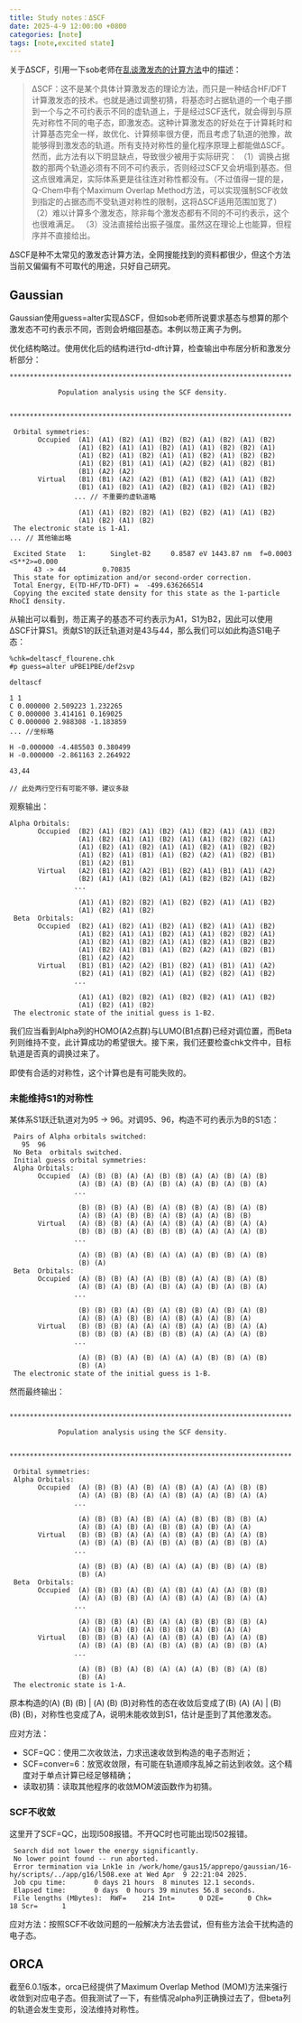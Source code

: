 ```yaml
---
title: Study notes：ΔSCF
date: 2025-4-9 12:00:00 +0800
categories: [note]
tags: [note,excited state]   
---
```

关于ΔSCF，引用一下sob老师在[乱谈激发态的计算方法](http://sobereva.com/265)中的描述：

> ΔSCF：这不是某个具体计算激发态的理论方法，而只是一种结合HF/DFT计算激发态的技术。也就是通过调整初猜，将基态时占据轨道的一个电子挪到一个与之不可约表示不同的虚轨道上，于是经过SCF迭代，就会得到与原先对称性不同的电子态，即激发态。这种计算激发态的好处在于计算耗时和计算基态完全一样，故优化、计算频率很方便，而且考虑了轨道的弛豫，故能够得到激发态的轨道。所有支持对称性的量化程序原理上都能做ΔSCF。然而，此方法有以下明显缺点，导致很少被用于实际研究：
（1）调换占据数的那两个轨道必须有不同不可约表示，否则经过SCF又会坍塌到基态。但这点很难满足，实际体系更是往往连对称性都没有。（不过值得一提的是，Q-Chem中有个Maximum Overlap Method方法，可以实现强制SCF收敛到指定的占据态而不受轨道对称性的限制，这将ΔSCF适用范围加宽了）
（2）难以计算多个激发态，除非每个激发态都有不同的不可约表示，这个也很难满足。
（3）没法直接给出振子强度。虽然这在理论上也能算，但程序并不直接给出。

ΔSCF是种不太常见的激发态计算方法，全网搜能找到的资料都很少，但这个方法当前又偏偏有不可取代的用途，只好自己研究。

## Gaussian
Gaussian使用guess=alter实现ΔSCF，但如sob老师所说要求基态与想算的那个激发态不可约表示不同，否则会坍缩回基态。本例以芴正离子为例。

优化结构略过。使用优化后的结构进行td-dft计算，检查输出中布居分析和激发分析部分：
```
**********************************************************************

            Population analysis using the SCF density.

 **********************************************************************

 Orbital symmetries:
       Occupied  (A1) (A1) (B2) (A1) (B2) (B2) (A1) (B2) (A1) (B2)
                 (A1) (B2) (A1) (A1) (B2) (A1) (A1) (B2) (B2) (A1)
                 (A1) (B2) (A1) (B2) (A1) (A1) (B2) (A1) (B2) (B2)
                 (A1) (B2) (B1) (A1) (A1) (A2) (B2) (A1) (B2) (B1)
                 (B1) (A2) (A2)
       Virtual   (B1) (B1) (A2) (A2) (B1) (A1) (B2) (A1) (A1) (B2)
                 (B1) (A1) (B2) (A1) (A2) (B2) (A1) (B2) (A1) (B2)
                ... // 不重要的虚轨道略

                 (A1) (A1) (B2) (B2) (A1) (B2) (B2) (A1) (A1) (B2)
                 (A1) (B2) (A1) (B2)
 The electronic state is 1-A1.
... // 其他输出略

 Excited State   1:      Singlet-B2     0.8587 eV 1443.87 nm  f=0.0003  <S**2>=0.000
      43 -> 44         0.70835
 This state for optimization and/or second-order correction.
 Total Energy, E(TD-HF/TD-DFT) =  -499.636266514    
 Copying the excited state density for this state as the 1-particle RhoCI density.

```
从输出可以看到，芴正离子的基态不可约表示为A1，S1为B2，因此可以使用ΔSCF计算S1。贡献S1的跃迁轨道对是43与44，那么我们可以如此构造S1电子态：
```
%chk=deltascf_flourene.chk
#p guess=alter uPBE1PBE/def2svp

deltascf

1 1
C 0.000000 2.509223 1.232265
C 0.000000 3.414161 0.169025
C 0.000000 2.988308 -1.183859
... //坐标略

H -0.000000 -4.485503 0.380499
H -0.000000 -2.861163 2.264922

43,44

// 此处两行空行有可能不够，建议多敲
```
观察输出：
```
Alpha Orbitals:
       Occupied  (B2) (A1) (B2) (A1) (B2) (A1) (B2) (A1) (A1) (B2)
                 (A1) (B2) (A1) (A1) (B2) (A1) (A1) (B2) (B2) (A1)
                 (A1) (B2) (A1) (B2) (A1) (A1) (B2) (A1) (B2) (B2)
                 (A1) (B2) (A1) (B1) (A1) (B2) (A2) (A1) (B2) (B1)
                 (B1) (A2) (B1)
       Virtual   (A2) (B1) (A2) (A2) (B1) (B2) (A1) (B1) (A1) (A2)
                 (B2) (A1) (A1) (B2) (A1) (A1) (B2) (B2) (A1) (B2)
                ...

                 (A1) (A1) (B2) (B2) (A1) (B2) (B2) (A1) (A1) (B2)
                 (A1) (B2) (A1) (B2)
 Beta  Orbitals:
       Occupied  (B2) (A1) (B2) (A1) (B2) (A1) (B2) (A1) (A1) (B2)
                 (A1) (B2) (A1) (A1) (B2) (A1) (A1) (B2) (B2) (A1)
                 (A1) (B2) (A1) (B2) (A1) (A1) (B2) (A1) (B2) (B2)
                 (A1) (B2) (A1) (B1) (A1) (B2) (A2) (A1) (B2) (B1)
                 (B1) (A2) (A2)
       Virtual   (B1) (B1) (A2) (A2) (B1) (B2) (A1) (B1) (A1) (A2)
                 (B2) (A1) (A1) (B2) (A1) (A1) (B2) (B2) (A1) (B2)
                ...

                 (A1) (A1) (B2) (B2) (A1) (B2) (B2) (A1) (A1) (B2)
                 (A1) (B2) (A1) (B2)
 The electronic state of the initial guess is 1-B2.
```
我们应当看到Alpha列的HOMO(A2点群)与LUMO(B1点群)已经对调位置，而Beta列则维持不变，此计算成功的希望很大。接下来，我们还要检查chk文件中，目标轨道是否真的调换过来了。

即使有合适的对称性，这个计算也是有可能失败的。

### 未能维持S1的对称性
某体系S1跃迁轨道对为95 → 96。对调95、96，构造不可约表示为B的S1态：
```
 Pairs of Alpha orbitals switched:
   95  96
 No Beta  orbitals switched.
 Initial guess orbital symmetries:
 Alpha Orbitals:
       Occupied  (A) (B) (B) (A) (A) (B) (B) (A) (A) (B) (A) (B)
                 (A) (B) (A) (B) (A) (B) (A) (A) (B) (A) (B) (A)
                ...

                 (B) (B) (B) (A) (B) (A) (B) (B) (A) (B) (A) (B)
                 (A) (B) (A) (B) (B) (A) (B) (A) (A) (B) (B)
       Virtual   (A) (B) (B) (A) (A) (A) (B) (A) (A) (B) (A) (A)
                 (B) (B) (B) (A) (B) (B) (B) (A) (A) (A) (A) (B)
                ...

                 (A) (B) (B) (A) (B) (A) (A) (A) (B) (B) (A) (B)
                 (B) (A)
 Beta  Orbitals:
       Occupied  (A) (B) (B) (A) (A) (B) (B) (A) (A) (B) (A) (B)
                 (A) (B) (A) (B) (A) (B) (A) (A) (B) (A) (B) (A)
                ...

                 (B) (B) (B) (A) (B) (A) (B) (B) (A) (B) (A) (B)
                 (A) (B) (A) (B) (B) (A) (B) (A) (A) (B) (A)
       Virtual   (B) (B) (B) (A) (A) (A) (B) (A) (A) (B) (A) (A)
                 (B) (B) (B) (A) (B) (B) (B) (A) (A) (A) (A) (B)
                ...

                 (A) (B) (B) (A) (B) (A) (A) (A) (B) (B) (A) (B)
                 (B) (A)
 The electronic state of the initial guess is 1-B.

```
然而最终输出：

```
 **********************************************************************

            Population analysis using the SCF density.

 **********************************************************************

 Orbital symmetries:
 Alpha Orbitals:
       Occupied  (A) (B) (B) (A) (B) (A) (B) (A) (A) (A) (B) (B)
                 (A) (A) (B) (B) (A) (A) (B) (A) (A) (B) (A) (A)
                ...

                 (A) (B) (B) (A) (B) (A) (A) (B) (B) (B) (B) (A)
                 (A) (B) (A) (B) (A) (B) (B) (A) (B) (A) (A)
       Virtual   (B) (B) (B) (A) (A) (A) (B) (A) (B) (A) (A) (B)
                 (A) (B) (A) (B) (A) (B) (A) (B) (A) (B) (B) (A)
                ...

                 (A) (B) (B) (A) (B) (A) (A) (A) (B) (B) (A) (B)
                 (B) (A)
 Beta  Orbitals:
       Occupied  (A) (B) (B) (A) (B) (A) (B) (A) (A) (A) (B) (B)
                 (A) (A) (B) (B) (A) (A) (B) (A) (A) (B) (A) (A)
                ...

                 (A) (B) (B) (A) (B) (A) (A) (B) (B) (B) (B) (A)
                 (A) (B) (A) (B) (A) (B) (B) (A) (B) (A) (A)
       Virtual   (B) (B) (B) (A) (A) (A) (B) (A) (B) (A) (A) (B)
                 (A) (B) (A) (B) (A) (B) (A) (B) (A) (B) (B) (A)
                ...

                 (A) (B) (B) (A) (B) (A) (A) (A) (B) (B) (A) (B)
                 (B) (A)
 The electronic state is 1-A.
```
原本构造的(A) (B) (B) | (A) (B) (B)对称性的态在收敛后变成了(B) (A) (A) | (B) (B) (B)，对称性也变成了A，说明未能收敛到S1，估计是歪到了其他激发态。


应对方法：
- SCF=QC：使用二次收敛法，力求迅速收敛到构造的电子态附近；
- SCF=conver=6：放宽收敛限，有可能在轨道顺序乱掉之前达到收敛。这个精度对于单点计算已经足够精确；
- 读取初猜：读取其他程序的收敛MOM波函数作为初猜。

### SCF不收敛
这里开了SCF=QC，出现l508报错。不开QC时也可能出现l502报错。
```
 Search did not lower the energy significantly.
 No lower point found -- run aborted.
 Error termination via Lnk1e in /work/home/gaus15/apprepo/gaussian/16-hy/scripts/../app/g16/l508.exe at Wed Apr  9 22:21:04 2025.
 Job cpu time:       0 days 21 hours  8 minutes 12.1 seconds.
 Elapsed time:       0 days  0 hours 39 minutes 56.8 seconds.
 File lengths (MBytes):  RWF=    214 Int=      0 D2E=      0 Chk=     18 Scr=      1

```

应对方法：按照SCF不收敛问题的一般解决方法去尝试，但有些方法会干扰构造的电子态。

## ORCA
截至6.0.1版本，orca已经提供了Maximum Overlap Method (MOM)方法来强行收敛到对应电子态。但我测试了一下，有些情况alpha列正确换过去了，但beta列的轨道会发生变形，没法维持对称性。